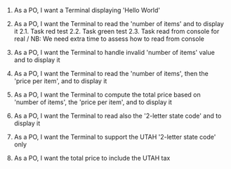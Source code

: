 1. As a PO, I want a Terminal displaying 'Hello World'

2. As a PO, I want the Terminal to read the 'number of items' and to display it
2.1. Task red test
2.2. Task green test
2.3. Task read from console for real / NB: We need extra time to assess how to read from console

3. As a PO, I want the Terminal to handle invalid 'number of items' value and to display it

4. As a PO, I want the Terminal to read the 'number of items', then the 'price per item', and to display it

5. As a PO, I want the Terminal to compute the total price based on 'number of items', the 'price per item', and to display it

6. As a PO, I want the Terminal to read also the '2-letter state code' and to display it

7. As a PO, I want the Terminal to support the UTAH '2-letter state code' only

8. As a PO, I want the total price to include the UTAH tax
